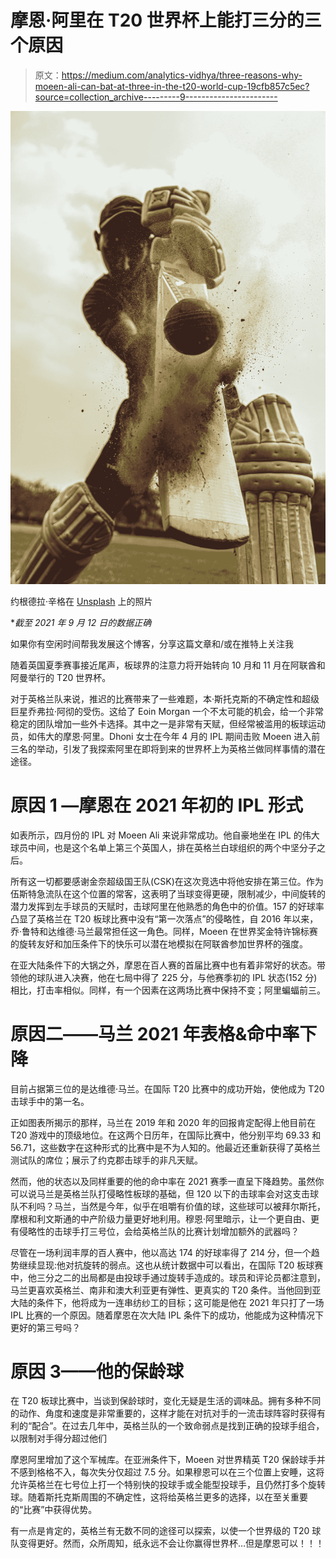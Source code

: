 # 摩恩·阿里在 T20 世界杯上能打三分的三个原因

> 原文：<https://medium.com/analytics-vidhya/three-reasons-why-moeen-ali-can-bat-at-three-in-the-t20-world-cup-19cfb857c5ec?source=collection_archive---------9----------------------->

![](img/291082a5e909bd2d100c2cba90a463b1.png)

约根德拉·辛格在 [Unsplash](https://unsplash.com?utm_source=medium&utm_medium=referral) 上的照片

**截至 2021 年 9 月 12 日的数据正确*

如果你有空闲时间帮我发展这个博客，分享这篇文章和/或在推特上关注我

随着英国夏季赛事接近尾声，板球界的注意力将开始转向 10 月和 11 月在阿联酋和阿曼举行的 T20 世界杯。

对于英格兰队来说，推迟的比赛带来了一些难题，本·斯托克斯的不确定性和超级巨星乔弗拉·阿彻的受伤。这给了 Eoin Morgan 一个不太可能的机会，给一个非常稳定的团队增加一些外卡选择。其中之一是非常有天赋，但经常被滥用的板球运动员，如伟大的摩恩·阿里。Dhoni 女士在今年 4 月的 IPL 期间击败 Moeen 进入前三名的举动，引发了我探索阿里在即将到来的世界杯上为英格兰做同样事情的潜在途径。

# **原因 1 —摩恩在 2021 年初的 IPL 形式**

如表所示，四月份的 IPL 对 Moeen Ali 来说非常成功。他自豪地坐在 IPL 的伟大球员中间，也是这个名单上第三个英国人，排在英格兰白球组织的两个中坚分子之后。

所有这一切都要感谢金奈超级国王队(CSK)在这次竞选中将他安排在第三位。作为伍斯特急流队在这个位置的常客，这表明了当球变得更硬，限制减少，中间旋转的潜力发挥到左手球员的天赋时，击球阿里在他熟悉的角色中的价值。157 的好球率凸显了英格兰在 T20 板球比赛中没有“第一次落点”的侵略性，自 2016 年以来，乔·鲁特和达维德·马兰最常担任这一角色。同样，Moeen 在世界奖金特许锦标赛的旋转友好和加压条件下的快乐可以潜在地模拟在阿联酋参加世界杯的强度。

在亚大陆条件下的大锅之外，摩恩在百人赛的首届比赛中也有着非常好的状态。带领他的球队进入决赛，他在七局中得了 225 分，与他赛季初的 IPL 状态(152 分)相比，打击率相似。同样，有一个因素在这两场比赛中保持不变；阿里蝙蝠前三。

# **原因二——马兰 2021 年表格&命中率下降**

目前占据第三位的是达维德·马兰。在国际 T20 比赛中的成功开始，使他成为 T20 击球手中的第一名。

正如图表所揭示的那样，马兰在 2019 年和 2020 年的回报肯定配得上他目前在 T20 游戏中的顶级地位。在这两个日历年，在国际比赛中，他分别平均 69.33 和 56.71，这些数字在这种形式的比赛中是不为人知的。他最近还重新获得了英格兰测试队的席位；展示了约克郡击球手的非凡天赋。

然而，他的状态以及同样重要的他的命中率在 2021 赛季一直呈下降趋势。虽然你可以说马兰是英格兰队打侵略性板球的基础，但 120 以下的击球率会对这支击球队不利吗？马兰，当然是今年，似乎在咀嚼有价值的球，这些球可以被拜尔斯托，摩根和利文斯通的中产阶级力量更好地利用。穆恩·阿里暗示，让一个更自由、更有侵略性的击球手打三号位，会给英格兰队的比赛计划增加额外的武器吗？

尽管在一场利润丰厚的百人赛中，他以高达 174 的好球率得了 214 分，但一个趋势继续显现:他对抗旋转的弱点。这也从统计数据中可以看出，在国际 T20 板球赛中，他三分之二的出局都是由投球手通过旋转手造成的。球员和评论员都注意到，马兰更喜欢英格兰、南非和澳大利亚更有弹性、更真实的 T20 条件。当他回到亚大陆的条件下，他将成为一连串纺纱工的目标；这可能是他在 2021 年只打了一场 IPL 比赛的一个原因。随着摩恩在次大陆 IPL 条件下的成功，他能成为这种情况下更好的第三号吗？

# **原因 3——他的保龄球**

在 T20 板球比赛中，当谈到保龄球时，变化无疑是生活的调味品。拥有多种不同的动作、角度和速度是非常重要的，这样才能在对抗对手的一流击球阵容时获得有利的“配合”。在过去几年中，英格兰队的一个致命弱点是找到正确的投球手组合，以限制对手得分超过他们

摩恩阿里增加了这个军械库。在亚洲条件下，Moeen 对世界精英 T20 保龄球手并不感到格格不入，每次失分仅超过 7.5 分。如果穆恩可以在三个位置上安睡，这将允许英格兰在七号位上打一个特别快的投球手或全能型投球手，且仍然打多个旋转球。随着斯托克斯周围的不确定性，这将给英格兰更多的选择，以在至关重要的“比赛”中获得优势。

有一点是肯定的，英格兰有无数不同的途径可以探索，以使一个世界级的 T20 球队变得更好。然而，众所周知，纸永远不会让你赢得世界杯…但是摩恩可以！！！